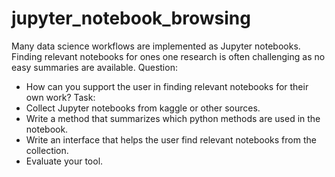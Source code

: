 # jupyter_notebook_browsing

Many data science workflows are implemented as Jupyter notebooks. Finding relevant notebooks for ones one research is often challenging as no easy summaries are available. 
Question:
- How can you support the user in finding relevant notebooks for their own work?
Task:
- Collect Jupyter notebooks from kaggle or other sources.
- Write a method that summarizes which python methods are used in the notebook.
- Write an interface that helps the user find relevant notebooks from the collection.
- Evaluate your tool.
